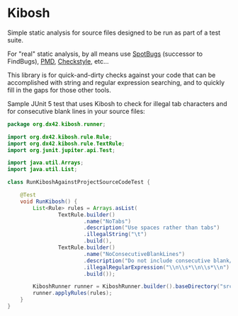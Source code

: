 # Kibosh
Simple static analysis for source files designed to be run as part of a test suite.

For "real" static analysis, by all means use [SpotBugs](https://spotbugs.github.io/) (successor to FindBugs), [PMD](https://pmd.github.io/), [Checkstyle](https://checkstyle.sourceforge.io/), etc...

This library is for quick-and-dirty checks against your code that can be accomplished with string and regular expression searching, and to quickly fill in the gaps for those other tools.

Sample JUnit 5 test that uses Kibosh to check for illegal tab characters and for consecutive blank lines in your source files:

```java
package org.dx42.kibosh.runner;

import org.dx42.kibosh.rule.Rule;
import org.dx42.kibosh.rule.TextRule;
import org.junit.jupiter.api.Test;

import java.util.Arrays;
import java.util.List;

class RunKiboshAgainstProjectSourceCodeTest {

    @Test
    void RunKibosh() {
        List<Rule> rules = Arrays.asList(
                TextRule.builder()
                        .name("NoTabs")
                        .description("Use spaces rather than tabs")
                        .illegalString("\t")
                        .build(),
                TextRule.builder()
                        .name("NoConsecutiveBlankLines")
                        .description("Do not include consecutive blank/empty lines")
                        .illegalRegularExpression("\\n\\s*\\n\\s*\\n")
                        .build());

        KiboshRunner runner = KiboshRunner.builder().baseDirectory("src").build();
        runner.applyRules(rules);
    }
}
```
